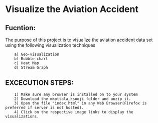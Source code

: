 # Visualize the Aviation Accident
## Fucntion:

The purpose of this project is to visualize the aviation accident data set using the following visualization techniques
```
	a) Geo-visualization
	b) Bubble chart
	c) Heat Map 
	d) Stream Graph
```
## EXCECUTION STEPS:

```
	1) Make sure any browser is installed on to your system
	2) Download the mkottala_ksooji folder and unzip it.
	3) Open the file "index.html" in any Web Browser(Firefox is preferred if server is not hosted).
	4) Click on the respective image links to display the visualizations.
```

